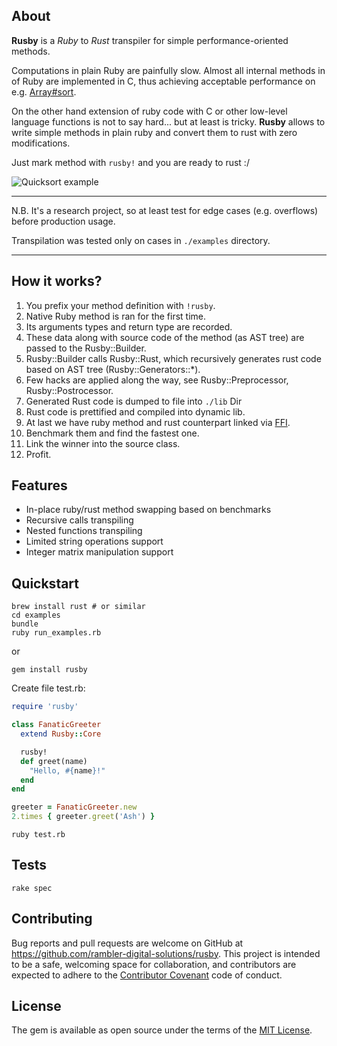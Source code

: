 ## About

**Rusby** is a *Ruby* to *Rust* transpiler for simple performance-oriented methods.

Computations in plain Ruby are painfully slow.
Almost all internal methods in of Ruby are implemented in C, thus achieving acceptable performance on e.g. [Array#sort](https://github.com/ruby/ruby/blob/trunk/array.c).

On the other hand extension of ruby code with C or other low-level language functions is not to say hard... but at least is tricky. **Rusby** allows to write simple methods in plain ruby and convert them to rust with zero modifications.

Just mark method with `rusby!` and you are ready to rust :/

![Quicksort example](https://raw.githubusercontent.com/rambler-digital-solutions/rusby/master/doc/img1.png)

---

N.B. It's a research project, so at least test for edge cases (e.g. overflows) before production usage.

Transpilation was tested only on cases in `./examples` directory.

---

## How it works?

1. You prefix your method definition with `!rusby`.
1. Native Ruby method is ran for the first time.
1. Its arguments types and return type are recorded.
1. These data along with source code of the method (as AST tree) are passed to the Rusby::Builder.
1. Rusby::Builder calls Rusby::Rust, which recursively generates rust code based on AST tree (Rusby::Generators::\*).
1. Few hacks are applied along the way, see Rusby::Preprocessor, Rusby::Postrocessor.
1. Generated Rust code is dumped to file into `./lib` Dir
1. Rust code is prettified and compiled into dynamic lib.
1. At last we have ruby method and rust counterpart linked via [FFI](https://github.com/ffi/ffi).
1. Benchmark them and find the fastest one.
1. Link the winner into the source class.
1. Profit.

## Features
- In-place ruby/rust method swapping based on benchmarks
- Recursive calls transpiling
- Nested functions transpiling
- Limited string operations support
- Integer matrix manipulation support

## Quickstart
```shell
brew install rust # or similar
cd examples
bundle
ruby run_examples.rb
```

or

```shell
gem install rusby
```

Create file test.rb:
```ruby
require 'rusby'

class FanaticGreeter
  extend Rusby::Core

  rusby!
  def greet(name)
    "Hello, #{name}!"
  end
end

greeter = FanaticGreeter.new
2.times { greeter.greet('Ash') }
```

```shell
ruby test.rb
```

## Tests
```shell
rake spec
```

## Contributing

Bug reports and pull requests are welcome on GitHub at https://github.com/rambler-digital-solutions/rusby. This project is intended to be a safe, welcoming space for collaboration, and contributors are expected to adhere to the [Contributor Covenant](http://contributor-covenant.org) code of conduct.


## License

The gem is available as open source under the terms of the [MIT License](http://opensource.org/licenses/MIT).
